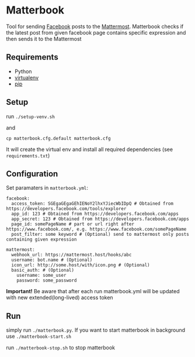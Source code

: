 # Matterbook #
Tool for sending [Facebook](https://facebook.com) posts to the [Mattermost](https://www.mattermost.org). Matterbook checks if the latest post from given facebook page contains specific expression and then sends it to the Mattermost

## Requirements ##
 - Python
 - [virtualenv](https://virtualenv.readthedocs.io/en/latest)
 - [pip](https://packaging.python.org/install_requirements_linux/#installing-pip-setuptools-wheel-with-linux-package-managers)

## Setup ##
run `./setup-venv.sh`

and 

`cp matterbook.cfg.default matterbook.cfg`

It will create the virtual env and install all required dependencies (see `requirements.txt`)

## Configuration ##

Set paramaters in `matterbook.yml`:
```
facebook:
  access_token: SGEgaGEgaGEhIENoY2lhxYJiecWbIDpQ # Obtained from https://developers.facebook.com/tools/explorer
  app_id: 123 # Obtained from https://developers.facebook.com/apps
  app_secret: 123 # Obtained from https://developers.facebook.com/apps
  page_id: somePageName # part or url right after https://www.facebook.com/, e.g. https://www.facebook.com/somePageName
  post_filter: some keyword # (Optional) send to mattermost only posts containing given expression

mattermost:
  webhook_url: https://mattermost.host/hooks/abc
  username: bot.name # (Optional)
  icon_url: http://some.host/with/icon.png # (Optional)
  basic_auth: # (Optional)
    username: some_user
    password: some_password
```

**Important!** Be aware that after each run matterbook.yml will be updated with new extended(long-lived) access token

## Run ##
simply run `./matterbook.py`. If you want to start matterbook in background use `./matterbook-start.sh`
  
run `./matterbook-stop.sh` to stop matterbook
